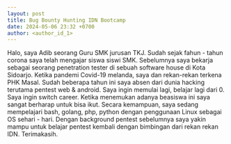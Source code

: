 ```yaml
---
layout: post
title: Bug Bounty Hunting IDN Bootcamp
date: 2024-05-06 23:32 +0700
author: <author_id_1>
---
```


Halo, saya Adib seorang Guru SMK jurusan TKJ. Sudah sejak fahun - tahun corona saya telah mengajar siswa siswi SMK. Sebelumnya saya bekarja sebagai seorang penetration tester di sebuah software house di Kota Sidoarjo. Ketika pandemi Covid-19 melanda, saya dan rekan-rekan terkena PHK Masal. Sudah beberapa tahun ini saya absen dari dunia hacking terutama pentest web & android. Saya ingin memulai lagi, belajar lagi dari 0. Saya ingin switch career. Ketika menemukan adanya beasiswa ini saya sangat berharap untuk bisa ikut. Secara kemampuan, saya sedang mempelajari bash, golang, php, python dengan penggunaan Linux sebagai OS sehari - hari. Dengan background pentest sebelumnya saya yakin mampu untuk belajar pentest kembali dengan bimbingan dari rekan rekan IDN. Terimakasih.
